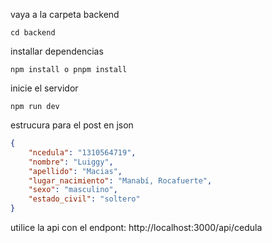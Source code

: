 vaya a la carpeta backend
```
cd backend
```

installar dependencias
```
npm install o pnpm install

```

inicie el servidor

```
npm run dev
```

estrucura para el post en json
```json
{
	"ncedula": "1310564719",
	"nombre": "Luiggy",
	"apellido": "Macias",
	"lugar_nacimiento": "Manabí, Rocafuerte",
	"sexo": "masculino",
	"estado_civil": "soltero"
}
```

utilice la api con el endpont: http://localhost:3000/api/cedula